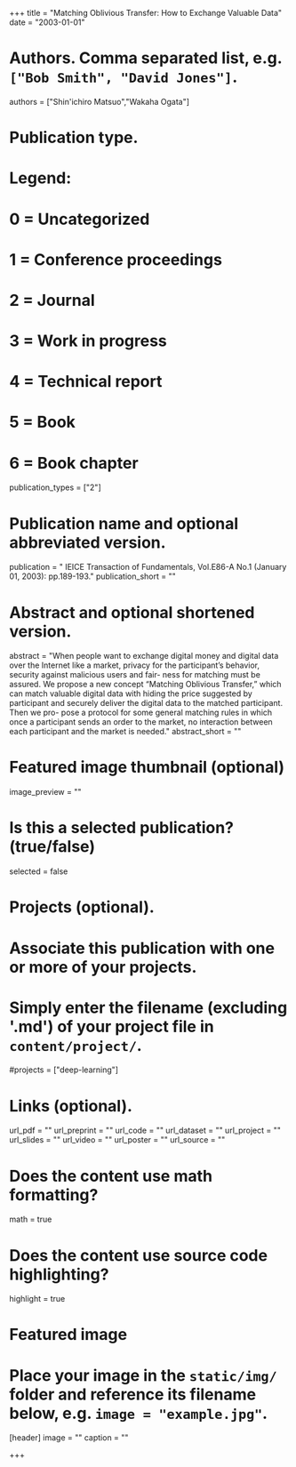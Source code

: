 +++
title = "Matching Oblivious Transfer: How to Exchange Valuable Data"
date = "2003-01-01"

# Authors. Comma separated list, e.g. `["Bob Smith", "David Jones"]`.
authors = ["Shin'ichiro Matsuo","Wakaha Ogata"]

# Publication type.
# Legend:
# 0 = Uncategorized
# 1 = Conference proceedings
# 2 = Journal
# 3 = Work in progress
# 4 = Technical report
# 5 = Book
# 6 = Book chapter
publication_types = ["2"]

# Publication name and optional abbreviated version.
publication = " IEICE Transaction of Fundamentals, Vol.E86-A No.1 (January 01, 2003): pp.189-193."
publication_short = ""

# Abstract and optional shortened version.
abstract = "When people want to exchange digital money and digital data over the Internet like a market, privacy for the participant’s behavior, security against malicious users and fair- ness for matching must be assured. We propose a new concept “Matching Oblivious Transfer,” which can match valuable digital data with hiding the price suggested by participant and securely deliver the digital data to the matched participant. Then we pro- pose a protocol for some general matching rules in which once a participant sends an order to the market, no interaction between each participant and the market is needed."
abstract_short = ""

# Featured image thumbnail (optional)
image_preview = ""

# Is this a selected publication? (true/false)
selected = false

# Projects (optional).
#   Associate this publication with one or more of your projects.
#   Simply enter the filename (excluding '.md') of your project file in `content/project/`.
#projects = ["deep-learning"]

# Links (optional).
url_pdf = ""
url_preprint = ""
url_code = ""
url_dataset = ""
url_project = ""
url_slides = ""
url_video = ""
url_poster = ""
url_source = ""

# Does the content use math formatting?
math = true

# Does the content use source code highlighting?
highlight = true

# Featured image
# Place your image in the `static/img/` folder and reference its filename below, e.g. `image = "example.jpg"`.
[header]
image = ""
caption = ""

+++